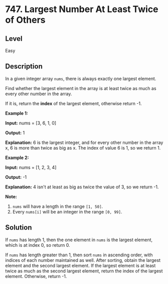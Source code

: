 # 747. Largest Number At Least Twice of Others
## Level
Easy

## Description
In a given integer array `nums`, there is always exactly one largest element.

Find whether the largest element in the array is at least twice as much as every other number in the array.

If it is, return the **index** of the largest element, otherwise return -1.

**Example 1:**

**Input:** nums = [3, 6, 1, 0]

**Output:** 1

**Explanation:** 6 is the largest integer, and for every other number in the array x, 6 is more than twice as big as x. The index of value 6 is 1, so we return 1.

**Example 2:**

**Input:** nums = [1, 2, 3, 4]

**Output:** -1

**Explanation:** 4 isn't at least as big as twice the value of 3, so we return -1.

**Note:**

1. `nums` will have a length in the range `[1, 50]`.
2. Every `nums[i]` will be an integer in the range `[0, 99]`.

## Solution
If `nums` has length 1, then the one element in `nums` is the largest element, which is at index 0, so return 0.

If `nums` has length greater than 1, then sort `nums` in ascending order, with indices of each number maintained as well. After sorting, obtain the largest element and the second largest element. If the largest element is at least twice as much as the second largest element, return the index of the largest element. Otherwise, return -1.
